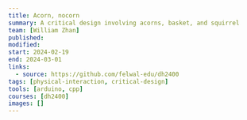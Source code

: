 ```yaml
---
title: Acorn, nocorn
summary: A critical design involving acorns, basket, and squirrel
team: [William Zhan]
published:
modified:
start: 2024-02-19
end: 2024-03-01
links:
  - source: https://github.com/felwal-edu/dh2400
tags: [physical-interaction, critical-design]
tools: [arduino, cpp]
courses: [dh2400]
images: []
---
```

